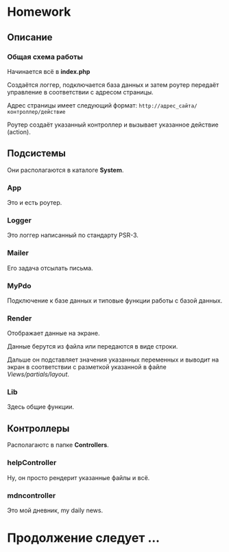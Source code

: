 # Homework
## Описание
### Общая схема работы

Начинается всё в **index.php**

Создаётся логгер, подключается база данных и затем роутер передаёт управление в соответствии с адресом страницы.

Адрес страницы имеет следующий формат: `http://адрес_сайта/контроллер/действие`

Роутер создаёт указанный контроллер и вызывает указанное действие (action).

## Подсистемы

Они располагаются в каталоге **System**.

### App

Это и есть роутер.

### Logger 

Это логгер написанный по стандарту PSR-3.

### Mailer 

Его задача отсылать письма.

### MyPdo

Подключение к базе данных и типовые функции работы с базой данных.

### Render 

Отображает данные на экране. 

Данные берутся из файла или передаются в виде строки.

Дальше он подставляет значения указанных переменных и выводит на экран в соответствии с разметкой
указанной в файле _Views/partials/layout_.

### Lib

Здесь общие функции.

## Контроллеры
Располагаютс в папке **Controllers**.

### helpController

Ну, он просто рендерит указанные файлы и всё.

### mdncontroller

Это мой дневник, my daily news.
# Продолжение следует ...
